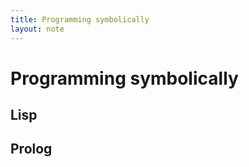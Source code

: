 ```yaml
---
title: Programming symbolically
layout: note
---
```


# Programming symbolically

## Lisp

## Prolog



